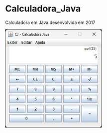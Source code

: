 # Calculadora_Java
Calculadora em Java desenvolvida em 2017

![alt text](https://raw.githubusercontent.com/CristianSena17/Calculadora_Java/main/Print.png)
